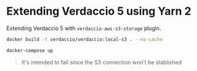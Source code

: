 # Extending Verdaccio 5 using Yarn 2

Extending Verdaccio 5 with `verdaccio-aws-s3-storage` plugin.


```bash
docker build -t verdaccio/verdaccio:local-s3 . --no-cache
```

```bash
docker-compose up
```

> It's intended to fail since the S3 connection won't be stablished
